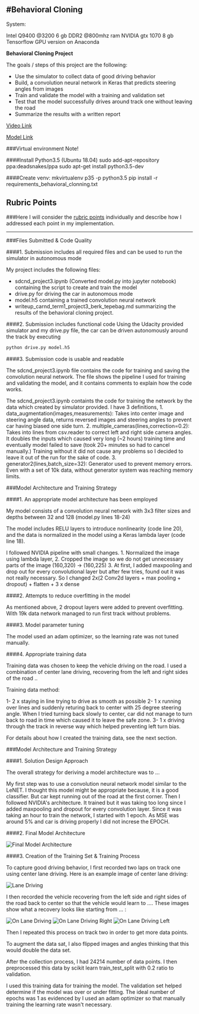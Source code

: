 #**Behavioral Cloning** 
---
System:

Intel Q9400 @3200
6 gb DDR2 @800mhz ram
NVIDIA gtx 1070 8 gb
Tensorflow GPU version on Anaconda

**Behavioral Cloning Project**

The goals / steps of this project are the following:
* Use the simulator to collect data of good driving behavior
* Build, a convolution neural network in Keras that predicts steering angles from images
* Train and validate the model with a training and validation set
* Test that the model successfully drives around track one without leaving the road
* Summarize the results with a written report

[Video Link](https://drive.google.com/file/d/0B1qa2SOuBDHOYVhYN1RTZ1dBTHc/view)

[Model Link](https://drive.google.com/open?id=0B1qa2SOuBDHOZk1jWC1ZTmtlU2M)

###Virtual environment Note!

####Install Python3.5 (Ubuntu 18.04)
sudo add-apt-repository ppa:deadsnakes/ppa
sudo apt-get install python3.5-dev

####Create venv: 
mkvirtualenv p35 -p python3.5
pip install -r requirements_behavioral_clonning.txt


## Rubric Points
###Here I will consider the [rubric points](https://review.udacity.com/#!/rubrics/432/view) individually and describe how I addressed each point in my implementation.  

---
###Files Submitted & Code Quality

####1. Submission includes all required files and can be used to run the simulator in autonomous mode

My project includes the following files:
* sdcnd_project3.ipynb (Converted model.py into jupyter notebook) containing the script to create and train the model
* drive.py for driving the car in autonomous mode
* model.h5 containing a trained convolution neural network 
* writeup_carnd_term1_project3_berk_tepebag.md summarizing the results of the behavioral cloning project.

####2. Submission includes functional code
Using the Udacity provided simulator and my drive.py file, the car can be driven autonomously around the track by executing 
```sh
python drive.py model.h5
```

####3. Submission code is usable and readable

The sdcnd_project3.ipynb file contains the code for training and saving the convolution neural network. The file shows the pipeline I used for training and validating the model, and it contains comments to explain how the code works.

The sdcnd_project3.ipynb containts the code for training the network by the data which created by simulator provided. I have 3 definitions,
	1. data_augmentation(images,measurements):
	Takes into center image and steering angle data, returns reversed images and steering angles to prevent car having biased one side turn.
	2. multiple_cameras(lines,correction=0.2):
	Takes into lines from csv.reader to correct left and right side camera angles. It doubles the inputs which caused very long (~2 hours) training time and eventually model failed to save (took 20+ minutes so had  to cancel manually.) Training without it did not cause any problems so I decided to leave it out of the run for the sake of code.
	3. generator2(lines,batch_size=32):
	Generator used to prevent memory errors. Even with a set of 10k data, without generator system was reaching memory limits. 

###Model Architecture and Training Strategy

####1. An appropriate model architecture has been employed

My model consists of a convolution neural network with 3x3 filter sizes and depths between 32 and 128 (model.py lines 18-24) 

The model includes RELU layers to introduce nonlinearity (code line 20), and the data is normalized in the model using a Keras lambda layer (code line 18). 

I followed NVIDIA pipeline with small changes.
	1. Normalized the image using lambda layer,
	2. Cropped the image so we do not get unnecessary parts of the image (160,320) -> (160,225)
	3. At first, I added maxpooling and drop out for every convolutional layer but after few tries, found out it was not really necessary.
	So I changed 2x(2 Conv2d layers + max pooling + dropout) + flatten + 3 x dense
	


####2. Attempts to reduce overfitting in the model

As mentioned above, 2 dropout layers were added to prevent overfitting. With 19k data network managed to run first track without problems. 

####3. Model parameter tuning

The model used an adam optimizer, so the learning rate was not tuned manually.

####4. Appropriate training data

Training data was chosen to keep the vehicle driving on the road. I used a combination of center lane driving, recovering from the left and right sides of the road ..

Training data method:

1- 2 x staying in line trying to drive as smooth as possible
2- 1 x running over lines and suddenly returing back to center with 25 degree steering angle. When I tried turning back slowly to center, car did not manage to turn back to road in time which caused it to leave the safe zone.
3- 1 x driving through the track in reverse way which helped preventing left turn bias. 

For details about how I created the training data, see the next section. 

###Model Architecture and Training Strategy

####1. Solution Design Approach

The overall strategy for deriving a model architecture was to ...

My first step was to use a convolution neural network model similar to the LeNET. I thought this model might be appropriate because, it is
a good classifier. But car kept running out of the road at the first corner. Then I followed NVIDIA's architecture. It trained but it was taking too long since I added maxpooling and dropout for every convolution layer. Since it was taking an hour to train the network, I started with 1 epoch. As MSE was around 5% and car is driving properly I did not increse the EPOCH.

####2. Final Model Architecture

![Final Model Architecture](https://user-images.githubusercontent.com/22501067/28742937-7e558ea0-7445-11e7-8380-d90d41eed172.PNG "Final Model Architecture")

####3. Creation of the Training Set & Training Process

To capture good driving behavior, I first recorded two laps on track one using center lane driving. Here is an example image of center lane driving:

![Lane Driving](https://user-images.githubusercontent.com/22501067/28742936-7e37118c-7445-11e7-9da7-62f249f68034.jpg)


I then recorded the vehicle recovering from the left side and right sides of the road back to center so that the vehicle would learn to .... These images show what a recovery looks like starting from ... :

![On Lane Driving](https://user-images.githubusercontent.com/22501067/28742938-7e6c2a20-7445-11e7-9887-1ad4cbb60382.JPG)
![On Lane Driving Right](https://user-images.githubusercontent.com/22501067/28742939-7e6c8100-7445-11e7-9b61-7c150adb8192.JPG)
![On Lane Driving Left](https://user-images.githubusercontent.com/22501067/28742940-7e6e4f3a-7445-11e7-9641-19c41c4a1b64.JPG)


Then I repeated this process on track two in order to get more data points.

To augment the data sat, I also flipped images and angles thinking that this would double the data set.

After the collection process, I had 24214 number of data points. I then preprocessed this data by scikit learn train_test_split with 0.2 ratio to validation.

I used this training data for training the model. The validation set helped determine if the model was over or under fitting. The ideal number of epochs was 1 as evidenced by  I used an adam optimizer so that manually training the learning rate wasn't necessary.
